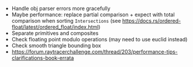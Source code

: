 - Handle obj parser errors more gracefully
- Maybe performance: replace partial comparison + expect with total comparison when sorting `Intersections` (see https://docs.rs/ordered-float/latest/ordered_float/index.html)
- Separate primitives and composites
- Check floating point modulo operations (may need to use euclid instead)
- Check smooth triangle bounding box
- https://forum.raytracerchallenge.com/thread/203/performance-tips-clarifications-book-errata